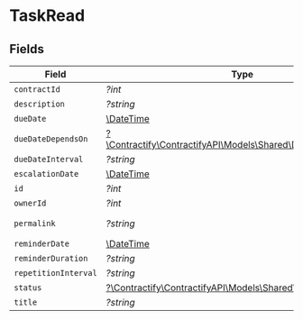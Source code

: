 # TaskRead


## Fields

| Field                                                                                                  | Type                                                                                                   | Required                                                                                               | Description                                                                                            | Example                                                                                                |
| ------------------------------------------------------------------------------------------------------ | ------------------------------------------------------------------------------------------------------ | ------------------------------------------------------------------------------------------------------ | ------------------------------------------------------------------------------------------------------ | ------------------------------------------------------------------------------------------------------ |
| `contractId`                                                                                           | *?int*                                                                                                 | :heavy_minus_sign:                                                                                     | N/A                                                                                                    | 1                                                                                                      |
| `description`                                                                                          | *?string*                                                                                              | :heavy_minus_sign:                                                                                     | N/A                                                                                                    | Lorem ipsum dolor sit amet.                                                                            |
| `dueDate`                                                                                              | [\DateTime](https://www.php.net/manual/en/class.datetime.php)                                          | :heavy_minus_sign:                                                                                     | N/A                                                                                                    | 2021-12-31                                                                                             |
| `dueDateDependsOn`                                                                                     | [?\Contractify\ContractifyAPI\Models\Shared\DueDateDependsOn](../../Models/Shared/DueDateDependsOn.md) | :heavy_minus_sign:                                                                                     | N/A                                                                                                    | end_date                                                                                               |
| `dueDateInterval`                                                                                      | *?string*                                                                                              | :heavy_minus_sign:                                                                                     | N/A                                                                                                    | -P10D                                                                                                  |
| `escalationDate`                                                                                       | [\DateTime](https://www.php.net/manual/en/class.datetime.php)                                          | :heavy_minus_sign:                                                                                     | N/A                                                                                                    | 2021-12-20                                                                                             |
| `id`                                                                                                   | *?int*                                                                                                 | :heavy_minus_sign:                                                                                     | N/A                                                                                                    | 1                                                                                                      |
| `ownerId`                                                                                              | *?int*                                                                                                 | :heavy_minus_sign:                                                                                     | N/A                                                                                                    | 1                                                                                                      |
| `permalink`                                                                                            | *?string*                                                                                              | :heavy_minus_sign:                                                                                     | N/A                                                                                                    | https://app.contractify.io/client/company/company-slug/tasks/1                                         |
| `reminderDate`                                                                                         | [\DateTime](https://www.php.net/manual/en/class.datetime.php)                                          | :heavy_minus_sign:                                                                                     | N/A                                                                                                    | 2021-11-30                                                                                             |
| `reminderDuration`                                                                                     | *?string*                                                                                              | :heavy_minus_sign:                                                                                     | N/A                                                                                                    | P1M                                                                                                    |
| `repetitionInterval`                                                                                   | *?string*                                                                                              | :heavy_minus_sign:                                                                                     | N/A                                                                                                    | P1Y                                                                                                    |
| `status`                                                                                               | [?\Contractify\ContractifyAPI\Models\Shared\Status](../../Models/Shared/Status.md)                     | :heavy_minus_sign:                                                                                     | N/A                                                                                                    | accomplished                                                                                           |
| `title`                                                                                                | *?string*                                                                                              | :heavy_minus_sign:                                                                                     | N/A                                                                                                    | My task                                                                                                |